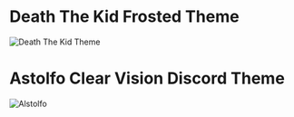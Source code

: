 # Death The Kid Frosted Theme 
![Death The Kid Theme](https://github.com/user-attachments/assets/ead27915-4ed5-49af-881a-b2ce18a4f1ae)

# Astolfo Clear Vision Discord Theme 
![Alstolfo](https://github.com/user-attachments/assets/c42ced3d-8ecc-4716-970f-759be732f8df)


